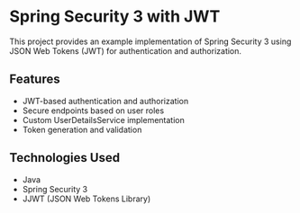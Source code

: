 # Spring Security 3 with JWT
This project provides an example implementation of Spring Security 3 using JSON Web Tokens (JWT) for authentication and authorization.

## Features
- JWT-based authentication and authorization
- Secure endpoints based on user roles
- Custom UserDetailsService implementation
- Token generation and validation

## Technologies Used
- Java
- Spring Security 3
- JJWT (JSON Web Tokens Library)
